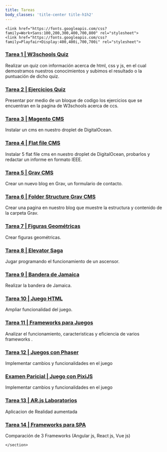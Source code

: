 ```yaml
---
title: Tareas
body_classes: 'title-center title-h1h2'
---
```


<html lang="en">

  <head>
    <!-- Google Tag Manager -->
<script>(function(w,d,s,l,i){w[l]=w[l]||[];w[l].push({'gtm.start':
    new Date().getTime(),event:'gtm.js'});var f=d.getElementsByTagName(s)[0],
    j=d.createElement(s),dl=l!='dataLayer'?'&l='+l:'';j.async=true;j.src=
    'https://www.googletagmanager.com/gtm.js?id='+i+dl;f.parentNode.insertBefore(j,f);
    })(window,document,'script','dataLayer','GTM-TK2G9CM');</script>
    <!-- End Google Tag Manager -->
    <title>Graficación y Animación</title>
    <meta charset="utf-8">
    <meta name="viewport" content="width=device-width, initial-scale=1, shrink-to-fit=no">
    
    <link href="https://fonts.googleapis.com/css?family=Work+Sans:100,200,300,400,700,800" rel="stylesheet">
    <link href="https://fonts.googleapis.com/css?family=Playfair+Display:400,400i,700,700i" rel="stylesheet">
  </head>
  <body>
<!-- Google Tag Manager (noscript) -->
<noscript><iframe src="https://www.googletagmanager.com/ns.html?id=GTM-TK2G9CM"
  height="0" width="0" style="display:none;visibility:hidden"></iframe></noscript>
  <!-- End Google Tag Manager (noscript) -->
     <section>
        <div class="page-container float-right">
            <div class="row">
                <div class="col-md-6">
                    <div class="blog-entry ftco-animate">
                        <div class="text py-4">
                            <h3 class="heading"><a href="blog/blog-single">Tarea 1 | W3schools Quiz</a></h3>
                            <p>Realizar un quiz con información acerca de html, css y js, en el cual demostramos nuestros conocimientos y subimos el resultado o la puntuación de dicho quiz.</p>
                        </div>
                    </div>
                    <div class="blog-entry ftco-animate">
                        <div class="text py-4">
                        <h3 class="heading"><a href="blog/blog-single2">Tarea 2 | Ejercicios Quiz</a></h3>
                        <p>Presentar por medio de un bloque de codigo los ejercicios que se encuentran en la pagina de W3schools acerca de ccs.</p>
                    </div>
                </div>
                <div class="blog-entry ftco-animate">
                    <div class="text py-4">
                        <h3 class="heading"><a href="blog/blog-single3">Tarea 3 | Magento CMS</a></h3>
                        <p>Instalar un cms en nuestro droplet de DigitalOcean.</p>
                    </div>
                </div>
                <div class="blog-entry ftco-animate">
                    <div class="text py-4">
                        <h3 class="heading"><a href="blog/blog-single4">Tarea 4 | Flat file CMS</a></h3>
                        <p>Instalar 5 flat file cms en nuestro droplet de DigitalOcean, probarlos y redactar un informe en formato IEEE.</p>
                    </div>
                </div>
                <div class="blog-entry ftco-animate">
                    <div class="text py-4">
                        <h3 class="heading"><a href="blog/blog-single5">Tarea 5 | Grav CMS</a></h3>
                        <p>Crear un nuevo blog en Grav, un formulario de contacto.</p>
                    </div>
                </div>
                <div class="blog-entry ftco-animate">
                    <div class="text py-4">
                        <h3 class="heading"><a href="http://elmaximi.com/documentation">Tarea 6 | Folder Structure Grav CMS</a></h3>
                        <p>Crear una pagina en nuestro blog que muestre la estructura y contenido de la carpeta Grav.</p>
                    </div>
                </div>
                    <div class="blog-entry ftco-animate">
                    <div class="text py-4">
                        <h3 class="heading"><a href="blog/blog-single7">Tarea 7 | Figuras Geométricas</a></h3>
                        <p>Crear figuras geométricas.</p>
                    </div>
                </div>
                    <div class="blog-entry ftco-animate">
                    <div class="text py-4">
                        <h3 class="heading"><a href="blog/blog-single8">Tarea 8 | Elevator Saga</a></h3>
                        <p> Jugar programando el funcionamiento de un ascensor.</p>
                    </div>
                </div>
                    <div class="blog-entry ftco-animate">
                    <div class="text py-4">
                        <h3 class="heading"><a href="blog/blog-single9">Tarea 9 | Bandera de Jamaica</a></h3>
                        <p> Realizar la bandera de Jamaica.</p>
                    </div>
                </div>
                    <div class="blog-entry ftco-animate">
                    <div class="text py-4">
                        <h3 class="heading"><a href="blog/blog-single10">Tarea 10 | Juego HTML</a></h3>
                        <p>Ampliar funcionalidad del juego.</p>
                    </div>
                </div>
                    <div class="blog-entry ftco-animate">
                    <div class="text py-4">
                        <h3 class="heading"><a href="/blog/blog-single11">Tarea 11 | Frameworks para Juegos</a></h3>
                        <p>Analizar el funcionamiento, caracteristicas y eficiencia de varios frameworks .</p>
                    </div>
                </div>
                    <div class="blog-entry ftco-animate">
                    <div class="text py-4">
                        <h3 class="heading"><a href="/user/juegophaser/t_hunter.html">Tarea 12 | Juegos con Phaser </a></h3>
                        <p>Implementar cambios y funcionalidades en el juego</p>
                    </div>
                </div>
                    <div class="blog-entry ftco-animate">
                    <div class="text py-4">
                        <h3 class="heading"><a href="/user/concentration/index.html">Examen Paricial | Juego con PixiJS </a></h3>
                        <p>Implementar cambios y funcionalidades en el juego</p>
                    </div>
                </div>
                    <div class="blog-entry ftco-animate">
                    <div class="text py-4">
                        <h3 class="heading"><a href="/blog/applicacion-con-ar-js">Tarea 13 | AR.js Laboratorios</a></h3>
                        <p>Aplicacion de Realidad aumentada </p>
                    </div>
                </div>
                    <div class="blog-entry ftco-animate">
                    <div class="text py-4">
                        <h3 class="heading"><a href="/blog/frameworks-para-spa">Tarea 14 | Frameworks para SPA</a></h3>
                        <p>Comparación de 3 Frameworks (Angular js, React js, Vue js)</p>
                    </div>
                </div>
                  </div>
            </div>
        </div> <!-- end: page-container -->
          
    </section>
  </body>
</html>
